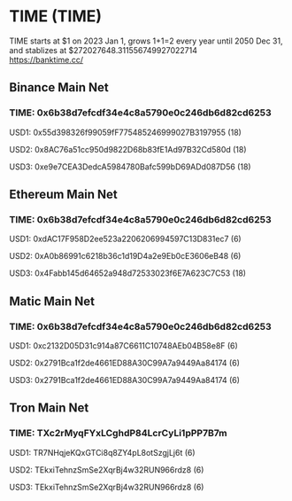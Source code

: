 # TIME (TIME)
  
TIME starts at $1 on 2023 Jan 1, grows 1+1=2 every year until 2050 Dec 31, and stablizes at $272027648.311556749927022714  
https://banktime.cc/  

## Binance Main Net

### TIME: 0x6b38d7efcdf34e4c8a5790e0c246db6d82cd6253  

USD1: 0x55d398326f99059fF775485246999027B3197955 (18)  

USD2: 0x8AC76a51cc950d9822D68b83fE1Ad97B32Cd580d (18)  

USD3: 0xe9e7CEA3DedcA5984780Bafc599bD69ADd087D56 (18)  

## Ethereum Main Net

### TIME: 0x6b38d7efcdf34e4c8a5790e0c246db6d82cd6253  

USD1: 0xdAC17F958D2ee523a2206206994597C13D831ec7 (6)  

USD2: 0xA0b86991c6218b36c1d19D4a2e9Eb0cE3606eB48 (6)  

USD3: 0x4Fabb145d64652a948d72533023f6E7A623C7C53 (18)  

## Matic Main Net

### TIME: 0x6b38d7efcdf34e4c8a5790e0c246db6d82cd6253  

USD1: 0xc2132D05D31c914a87C6611C10748AEb04B58e8F (6)  

USD2: 0x2791Bca1f2de4661ED88A30C99A7a9449Aa84174 (6)  

USD3: 0x2791Bca1f2de4661ED88A30C99A7a9449Aa84174 (6)  

## Tron Main Net

### TIME: TXc2rMyqFYxLCghdP84LcrCyLi1pPP7B7m  

USD1: TR7NHqjeKQxGTCi8q8ZY4pL8otSzgjLj6t (6)  

USD2: TEkxiTehnzSmSe2XqrBj4w32RUN966rdz8 (6)  

USD3: TEkxiTehnzSmSe2XqrBj4w32RUN966rdz8 (6)  
